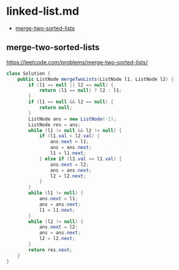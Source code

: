 # linked-list.md

+ [merge-two-sorted-lists](#merge-two-sorted-lists)

## merge-two-sorted-lists

https://leetcode.com/problems/merge-two-sorted-lists/

```java
class Solution {
    public ListNode mergeTwoLists(ListNode l1, ListNode l2) {
        if (l1 == null || l2 == null) {
            return (l1 == null) ? l2 : l1;
        }
        if (l1 == null && l2 == null) {
            return null;
        }
        ListNode ans = new ListNode(-1);
        ListNode res = ans;
        while (l1 != null && l2 != null) {
            if (l1.val < l2.val) {
                ans.next = l1;
                ans = ans.next;
                l1 = l1.next;
            } else if (l2.val <= l1.val) {
                ans.next = l2;
                ans = ans.next;
                l2 = l2.next;
            }
        }
        while (l1 != null) {
            ans.next = l1;
            ans = ans.next;
            l1 = l1.next;
        }
        while (l2 != null) {
            ans.next = l2;
            ans = ans.next;
            l2 = l2.next;
        }
        return res.next;
    }
}
```
